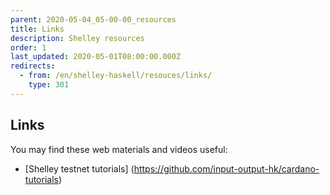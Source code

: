 ```yaml
---
parent: 2020-05-04_05-00-00_resources
title: Links
description: Shelley resources
order: 1
last_updated: 2020-05-01T08:00:00.000Z
redirects:
  - from: /en/shelley-haskell/resouces/links/
    type: 301
---
```

## Links
You may find these web materials and videos useful:
* [Shelley testnet tutorials] (https://github.com/input-output-hk/cardano-tutorials)


